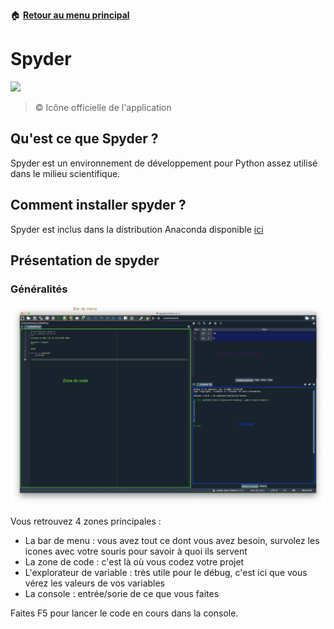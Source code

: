 :house: [**Retour au menu principal**](/TChelp)

# Spyder

![](https://upload.wikimedia.org/wikipedia/commons/thumb/7/7e/Spyder_logo.svg/480px-Spyder_logo.svg.png)
>  © Icône officielle de l'application

## Qu'est ce que Spyder ?

Spyder est un environnement de développement pour Python assez utilisé dans le milieu scientifique.

## Comment installer spyder ?

Spyder est inclus dans la distribution Anaconda disponible [ici](https://www.anaconda.com/products/individual)

## Présentation de spyder

### Généralités 

![](img/open.png)

Vous retrouvez 4 zones principales :
- La bar de menu : vous avez tout ce dont vous avez besoin, survolez les icones avec votre souris pour savoir à quoi ils servent
- La zone de code : c'est là où vous codez votre projet
- L'explorateur de variable : très utile pour le débug, c'est ici que vous vérez les valeurs de vos variables
- La console : entrée/sorie de ce que vous faites

Faites F5 pour lancer le code en cours dans la console.
